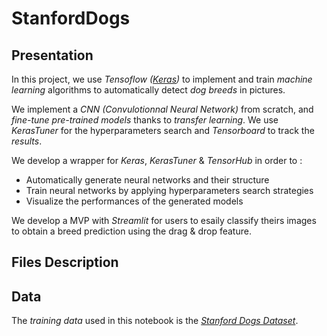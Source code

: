 # StanfordDogs

## Presentation

In this project, we use *Tensoflow ([Keras](https://keras.io/))* to implement and train *machine learning* algorithms to automatically detect *dog breeds* in pictures. 

We implement a *CNN (Convulotionnal Neural Network)* from scratch, and *fine-tune pre-trained models* thanks to *transfer learning*. We use *KerasTuner* for the hyperparameters search and *Tensorboard* to track the *results*.

We develop a wrapper for *Keras*, *KerasTuner* & *TensorHub* in order to :
* Automatically generate neural networks and their structure
* Train neural networks by applying hyperparameters search strategies
* Visualize the performances of the generated models

We develop a MVP with *Streamlit* for users to esaily classify theirs images to obtain a breed prediction using the drag & drop feature.

## Files Description



## Data

The *training data* used in this notebook is the [*Stanford Dogs Dataset*](http://vision.stanford.edu/aditya86/ImageNetDogs/).
